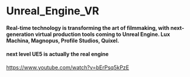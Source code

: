 # Unreal_Engine_VR
#### Real-time technology is transforming the art of filmmaking, with next-generation virtual production tools coming to Unreal Engine. Lux Machina, Magnopus, Profile Studios, Quixel.
#### next level UE5 is actually the real engine

https://www.youtube.com/watch?v=bErPsq5kPzE
